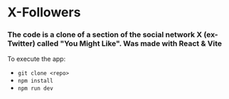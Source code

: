 # X-Followers

### The code is a clone of a section of the social network X (ex-Twitter) called "You Might Like". Was made with React & Vite

To execute the app:
* `git clone <repo>`
* `npm install`
* `npm run dev`
